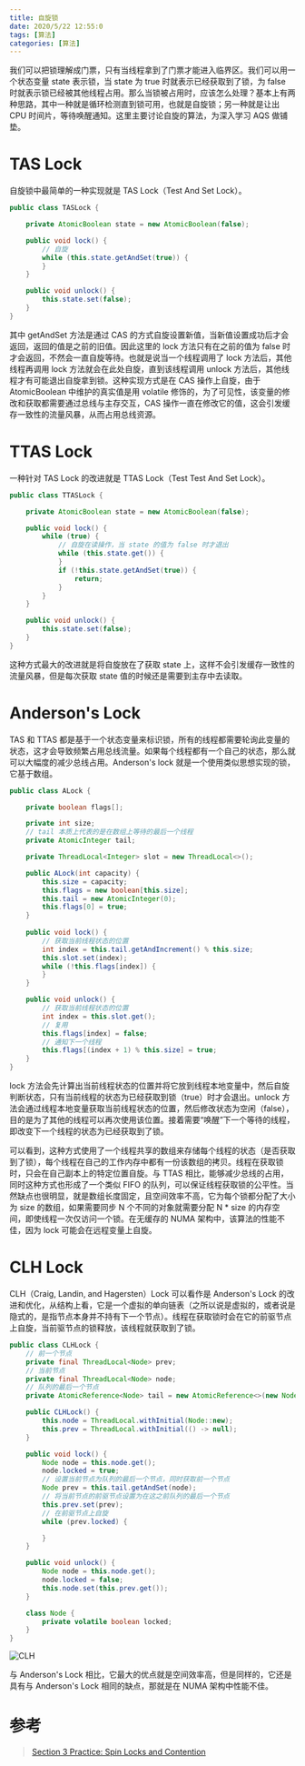 ```yaml
---
title: 自旋锁
date: 2020/5/22 12:55:0
tags: [算法]
categories: [算法]
---
```


我们可以把锁理解成门票，只有当线程拿到了门票才能进入临界区。我们可以用一个状态变量 state 表示锁，当 state 为 true 时就表示已经获取到了锁，为 false 时就表示锁已经被其他线程占用。那么当锁被占用时，应该怎么处理？基本上有两种思路，其中一种就是循环检测直到锁可用，也就是自旋锁；另一种就是让出 CPU 时间片，等待唤醒通知。这里主要讨论自旋的算法，为深入学习 AQS 做铺垫。

<!--more-->

# TAS Lock
自旋锁中最简单的一种实现就是 TAS Lock（Test And Set Lock）。

```java
public class TASLock {

    private AtomicBoolean state = new AtomicBoolean(false);

    public void lock() {
        // 自旋
        while (this.state.getAndSet(true)) {
        }
    }

    public void unlock() {
        this.state.set(false);
    }
}
```

其中 getAndSet 方法是通过 CAS 的方式自旋设置新值，当新值设置成功后才会返回，返回的值是之前的旧值。因此这里的 lock 方法只有在之前的值为 false 时才会返回，不然会一直自旋等待。也就是说当一个线程调用了 lock 方法后，其他线程再调用 lock 方法就会在此处自旋，直到该线程调用 unlock 方法后，其他线程才有可能退出自旋拿到锁。这种实现方式是在 CAS 操作上自旋，由于 AtomicBoolean 中维护的真实值是用 volatile 修饰的，为了可见性，该变量的修改和获取都需要通过总线与主存交互，CAS 操作一直在修改它的值，这会引发缓存一致性的流量风暴，从而占用总线资源。

# TTAS Lock
一种针对 TAS Lock 的改进就是 TTAS Lock（Test Test And Set Lock）。

```java
public class TTASLock {

    private AtomicBoolean state = new AtomicBoolean(false);

    public void lock() {
        while (true) {
            // 自旋在读操作，当 state 的值为 false 时才退出
            while (this.state.get()) {
            }
            if (!this.state.getAndSet(true)) {
                return;
            }
        }
    }

    public void unlock() {
        this.state.set(false);
    }
}
```

这种方式最大的改进就是将自旋放在了获取 state 上，这样不会引发缓存一致性的流量风暴，但是每次获取 state 值的时候还是需要到主存中去读取。

# Anderson's Lock
TAS 和 TTAS 都是基于一个状态变量来标识锁，所有的线程都需要轮询此变量的状态，这才会导致频繁占用总线流量。如果每个线程都有一个自己的状态，那么就可以大幅度的减少总线占用。Anderson's lock 就是一个使用类似思想实现的锁，它基于数组。

```java
public class ALock {

    private boolean flags[];

    private int size;
    // tail 本质上代表的是在数组上等待的最后一个线程
    private AtomicInteger tail;

    private ThreadLocal<Integer> slot = new ThreadLocal<>();

    public ALock(int capacity) {
        this.size = capacity;
        this.flags = new boolean[this.size];
        this.tail = new AtomicInteger(0);
        this.flags[0] = true;
    }
    
    public void lock() {
        // 获取当前线程状态的位置
        int index = this.tail.getAndIncrement() % this.size;
        this.slot.set(index);
        while (!this.flags[index]) {
        }
    }

    public void unlock() {
        // 获取当前线程状态的位置
        int index = this.slot.get();
        // 复用
        this.flags[index] = false;
        // 通知下一个线程
        this.flags[(index + 1) % this.size] = true;
    }
}
```

lock 方法会先计算出当前线程状态的位置并将它放到线程本地变量中，然后自旋判断状态，只有当前线程的状态为已经获取到锁（true）时才会退出。unlock 方法会通过线程本地变量获取当前线程状态的位置，然后修改状态为空闲（false），目的是为了其他的线程可以再次使用该位置。接着需要“唤醒”下一个等待的线程，即改变下一个线程的状态为已经获取到了锁。

可以看到，这种方式使用了一个线程共享的数组来存储每个线程的状态（是否获取到了锁），每个线程在自己的工作内存中都有一份该数组的拷贝。线程在获取锁时，只会在自己副本上的特定位置自旋。与 TTAS 相比，能够减少总线的占用，同时这种方式也形成了一个类似 FIFO 的队列，可以保证线程获取锁的公平性。当然缺点也很明显，就是数组长度固定，且空间效率不高，它为每个锁都分配了大小为 size 的数组，如果需要同步 N 个不同的对象就需要分配 N * size 的内存空间，即使线程一次仅访问一个锁。在无缓存的 NUMA 架构中，该算法的性能不佳，因为 lock 可能会在远程变量上自旋。

# CLH Lock
CLH（Craig, Landin, and Hagersten）Lock 可以看作是 Anderson's Lock 的改进和优化，从结构上看，它是一个虚拟的单向链表（之所以说是虚拟的，或者说是隐式的，是指节点本身并不持有下一个节点）。线程在获取锁时会在它的前驱节点上自旋，当前驱节点的锁释放，该线程就获取到了锁。

```java
public class CLHLock {
    // 前一个节点
    private final ThreadLocal<Node> prev;
    // 当前节点
    private final ThreadLocal<Node> node;
    // 队列的最后一个节点
    private AtomicReference<Node> tail = new AtomicReference<>(new Node());

    public CLHLock() {
        this.node = ThreadLocal.withInitial(Node::new);
        this.prev = ThreadLocal.withInitial(() -> null);
    }

    public void lock() {
        Node node = this.node.get();
        node.locked = true;
        // 设置当前节点为队列的最后一个节点，同时获取前一个节点
        Node prev = this.tail.getAndSet(node);
        // 将当前节点的前驱节点设置为在这之前队列的最后一个节点
        this.prev.set(prev);
        // 在前驱节点上自旋
        while (prev.locked) {

        }
    }

    public void unlock() {
        Node node = this.node.get();
        node.locked = false;
        this.node.set(this.prev.get());
    }

    class Node {
        private volatile boolean locked;
    }
}
```

![CLH](https://cdn.jsdelivr.net/gh/nekolr/image-hosting@202005222243/2020/05/22/3qP.png)

与 Anderson's Lock 相比，它最大的优点就是空间效率高，但是同样的，它还是具有与 Anderson's Lock 相同的缺点，那就是在 NUMA 架构中性能不佳。

# 参考
> [Section 3 Practice: Spin Locks and Contention](https://www.csd.uoc.gr/~hy586/material/lectures/cs586-Section3.pdf)